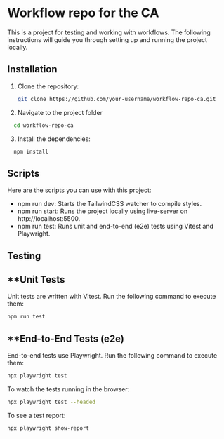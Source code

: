 # Workflow repo for the CA

This is a project for testing and working with workflows. The following instructions will guide you through setting up and running the project locally.

## Installation

1. Clone the repository:
   ```bash
   git clone https://github.com/your-username/workflow-repo-ca.git
   ```
   
2. Navigate to the project folder
 ```bash
   cd workflow-repo-ca
```

3. Install the dependencies:
 ```bash
   npm install
```

## Scripts
Here are the scripts you can use with this project:

- npm run dev: Starts the TailwindCSS watcher to compile styles.
- npm run start: Runs the project locally using live-server on http://localhost:5500.
- npm run test: Runs unit and end-to-end (e2e) tests using Vitest and Playwright.

## Testing
## **Unit Tests

Unit tests are written with Vitest. Run the following command to execute them:
```bash
npm run test
```

## **End-to-End Tests (e2e)

End-to-end tests use Playwright. Run the following command to execute them:
```bash
npx playwright test
```

To watch the tests running in the browser:

```bash
npx playwright test --headed
```

To see a test report:

```bash
npx playwright show-report
```


